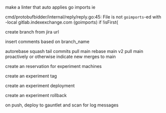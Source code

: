 make a linter that auto applies go imports ie

cmd/protobufbidder/internal/reply/reply.go:45: File is not `goimports`-ed with -local gitlab.indexexchange.com (goimports)
	if !isFirst{


create branch from jira url 

insert comments based on branch_name

autorebase
squash tail commits
pull main
rebase main
v2 pull main proactively or otherwise indicate new merges to main

create an reservation for experiment machines

create an experiment tag

create an experiment deployment

create an experiment rollback 
   
on push, deploy to gauntlet and scan for log messages




